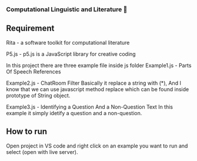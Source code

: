 ﻿### Computational Linguistic and Literature 👋

## Requirement

Rita - a software toolkit for computational literature

P5.js - p5.js is a JavaScript library for creative coding

In this project there are three example file inside js folder
Example1.js - Parts Of Speech References

Example2.js - ChatRoom Filter
Basically it replace a string with (\*), And I know that we can use javascript method replace which can be found inside prototype of String object.

Example3.js - Identifying a Question And a Non-Question Text
In this example it simply idetify a question and a non-question.

## How to run

Open project in VS code and right click on an example you want to run and select (open with live server).
